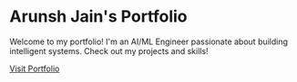 # Arunsh Jain's Portfolio

Welcome to my portfolio! I'm an AI/ML Engineer passionate about building intelligent systems. Check out my projects and skills!

[Visit Portfolio](https://ArunshAI.github.io)
